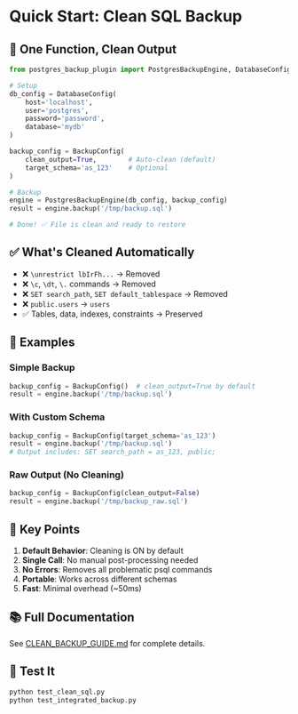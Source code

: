 # Quick Start: Clean SQL Backup

## 🚀 One Function, Clean Output

```python
from postgres_backup_plugin import PostgresBackupEngine, DatabaseConfig, BackupConfig

# Setup
db_config = DatabaseConfig(
    host='localhost',
    user='postgres',
    password='password',
    database='mydb'
)

backup_config = BackupConfig(
    clean_output=True,        # Auto-clean (default)
    target_schema='as_123'    # Optional
)

# Backup
engine = PostgresBackupEngine(db_config, backup_config)
result = engine.backup('/tmp/backup.sql')

# Done! ✅ File is clean and ready to restore
```

## ✅ What's Cleaned Automatically

- ❌ `\unrestrict lbIrFh...` → Removed
- ❌ `\c`, `\dt`, `\.` commands → Removed
- ❌ `SET search_path`, `SET default_tablespace` → Removed
- ❌ `public.users` → `users`
- ✅ Tables, data, indexes, constraints → Preserved

## 📖 Examples

### Simple Backup
```python
backup_config = BackupConfig()  # clean_output=True by default
result = engine.backup('/tmp/backup.sql')
```

### With Custom Schema
```python
backup_config = BackupConfig(target_schema='as_123')
result = engine.backup('/tmp/backup.sql')
# Output includes: SET search_path = as_123, public;
```

### Raw Output (No Cleaning)
```python
backup_config = BackupConfig(clean_output=False)
result = engine.backup('/tmp/backup_raw.sql')
```

## 🎯 Key Points

1. **Default Behavior**: Cleaning is ON by default
2. **Single Call**: No manual post-processing needed
3. **No Errors**: Removes all problematic psql commands
4. **Portable**: Works across different schemas
5. **Fast**: Minimal overhead (~50ms)

## 📚 Full Documentation

See [CLEAN_BACKUP_GUIDE.md](CLEAN_BACKUP_GUIDE.md) for complete details.

## 🧪 Test It

```bash
python test_clean_sql.py
python test_integrated_backup.py
```
